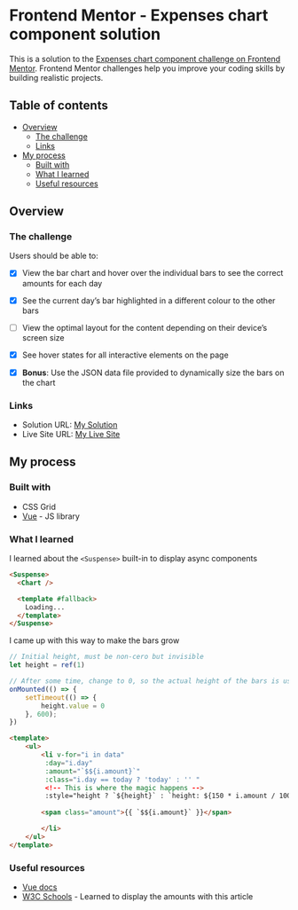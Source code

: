 # Frontend Mentor - Expenses chart component solution

This is a solution to the [Expenses chart component challenge on Frontend Mentor](https://www.frontendmentor.io/challenges/expenses-chart-component-e7yJBUdjwt). Frontend Mentor challenges help you improve your coding skills by building realistic projects. 

## Table of contents

- [Overview](#overview)
  - [The challenge](#the-challenge)
  - [Links](#links)
- [My process](#my-process)
  - [Built with](#built-with)
  - [What I learned](#what-i-learned)
  - [Useful resources](#useful-resources)


## Overview

### The challenge

Users should be able to:

- [x] View the bar chart and hover over the individual bars to see the correct amounts for each day
- [x] See the current day’s bar highlighted in a different colour to the other bars
- [ ] View the optimal layout for the content depending on their device’s screen size
- [x] See hover states for all interactive elements on the page
- [x] **Bonus**: Use the JSON data file provided to dynamically size the bars on the chart


### Links

- Solution URL: [My Solution](https://www.frontendmentor.io/solutions/animated-expenses-chart-with-vue-fiiax_YyLA)
- Live Site URL: [My Live Site](https://rodrfct.github.io/expenses-chart-component/)

## My process

### Built with

- CSS Grid
- [Vue](https://vuejs.org/) - JS library



### What I learned

I learned about the `<Suspense>` built-in to display async components

```html
<Suspense>
  <Chart />

  <template #fallback>
    Loading...
  </template>
</Suspense>
```

I came up with this way to make the bars grow

```javascript
// Initial height, must be non-cero but invisible
let height = ref(1)

// After some time, change to 0, so the actual height of the bars is used instead
onMounted(() => {
    setTimeout(() => {
        height.value = 0
    }, 600);
})
```

```html
<template>
    <ul>
        <li v-for="i in data"
         :day="i.day" 
         :amount="`$${i.amount}`"
         :class="i.day == today ? 'today' : '' "
         <!-- This is where the magic happens -->
         :style="height ? `${height}` : `height: ${150 * i.amount / 100}%;`" >
        
        <span class="amount">{{ `$${i.amount}` }}</span>

        </li>
    </ul>
</template>
```

### Useful resources

- [Vue docs](https://vuejs.org/guide/built-ins/suspense.html)
- [W3C Schools](https://www.w3schools.com/css/css_tooltip.asp) - Learned to display the amounts with this article

